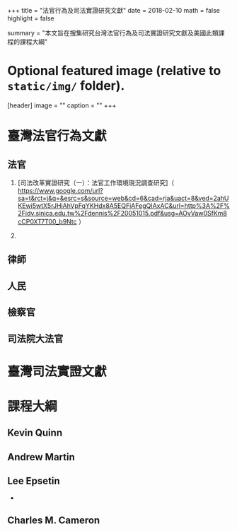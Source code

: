 +++
title = "法官行為及司法實證研究文獻"
date = 2018-02-10
math = false
highlight = false

summary = "本文旨在搜集研究台灣法官行為及司法實證研究文獻及美國此類課程的課程大綱"
# Optional featured image (relative to `static/img/` folder).
[header]
image = ""
caption = ""
+++


# 臺灣法官行為文獻

## 法官

1. [司法改革實證研究（一）：法官工作環境現況調查研究]（ https://www.google.com/url?sa=t&rct=j&q=&esrc=s&source=web&cd=6&cad=rja&uact=8&ved=2ahUKEwi5wtX5rJHiAhVpFqYKHdx8A5EQFjAFegQIAxAC&url=http%3A%2F%2Fidv.sinica.edu.tw%2Fdennis%2F20051015.pdf&usg=AOvVaw0SfKm8cCP0XT7T00_b9Ntc ）

2. 

## 律師

## 人民

## 檢察官

## 司法院大法官


# 臺灣司法實證文獻


# 課程大綱

## Kevin Quinn

## Andrew Martin

## Lee Epsetin
- 
## Charles M. Cameron